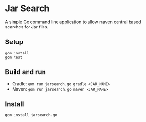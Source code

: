 # Jar Search

A simple Go command line application to allow maven central based searches for Jar files.

## Setup

```
gom install
gom test
```

## Build and run

* Gradle: `gom run jarsearch.go gradle <JAR_NAME>`
* Maven: `gom run jarsearch.go maven <JAR_NAME>`

## Install

`gom install jarsearch.go`